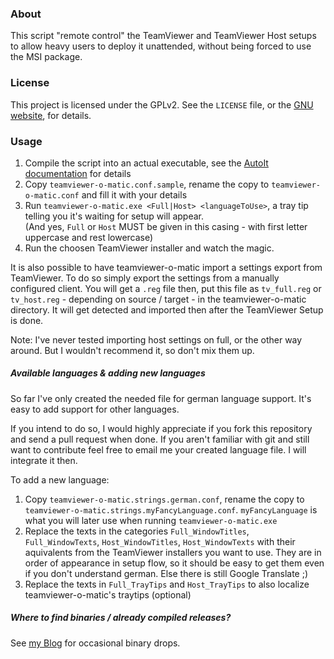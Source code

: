 ### About ###

This script "remote control" the TeamViewer and TeamViewer Host setups to allow heavy users to deploy it unattended, without being forced to use the MSI package.

### License ###

This project is licensed under the GPLv2. See the `LICENSE` file, or the [GNU website](https://www.gnu.org/licenses/gpl-2.0.txt), for details.

### Usage ###

1. Compile the script into an actual executable, see the [AutoIt documentation](https://www.autoitscript.com/autoit3/docs/intro/compiler.htm) for details
2. Copy `teamviewer-o-matic.conf.sample`, rename the copy to `teamviewer-o-matic.conf` and fill it with your details
3. Run `teamviewer-o-matic.exe <Full|Host> <languageToUse>`, a tray tip telling you it's waiting for setup will appear.  
(And yes, `Full` or `Host` MUST be given in this casing - with first letter uppercase and rest lowercase)
4. Run the choosen TeamViewer installer and watch the magic.

It is also possible to have teamviewer-o-matic import a settings export from TeamViewer. To do so simply export the settings from a manually configured client. You will get a `.reg` file then, put this file as `tv_full.reg` or `tv_host.reg` - depending on source / target - in the teamviewer-o-matic directory. It will get detected and imported then after the TeamViewer Setup is done. 

Note: I've never tested importing host settings on full, or the other way around. But I wouldn't recommend it, so don't mix them up.

##### Available languages & adding new languages ######

So far I've only created the needed file for german language support. It's easy to add support for other languages.

If you intend to do so, I would highly appreciate if you fork this repository and send a pull request when done. If you aren't familiar with git and still want to contribute feel free to email me your created language file. I will integrate it then.

To add a new language:

1. Copy `teamviewer-o-matic.strings.german.conf`, rename the copy to `teamviewer-o-matic.strings.myFancyLanguage.conf`. `myFancyLanguage` is what you will later use when running `teamviewer-o-matic.exe`
2. Replace the texts in the categories `Full_WindowTitles`, `Full_WindowTexts`, `Host_WindowTitles`, `Host_WindowTexts` with their aquivalents from the TeamViewer installers you want to use. They are in order of appearance in setup flow, so it should be easy to get them even if you don't understand german. Else there is still Google Translate ;)
3. Replace the texts in `Full_TrayTips` and `Host_TrayTips` to also localize teamviewer-o-matic's traytips (optional)

##### Where to find binaries / already compiled releases? #####

See [my Blog](https://blog.mcdope.org/tags/teamviewer/) for occasional binary drops.
